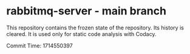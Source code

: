 # rabbitmq-server - main branch

This repository contains the frozen state of the repository.
Its history is cleared. It is used only for static code
analysis with Codacy.

Commit Time: 1714550397